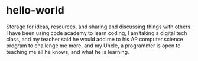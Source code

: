# hello-world
Storage for ideas, resources, and sharing and discussing things with others.
I have been using code academy to learn coding, I am taking a digital tech class, and my teacher said he would add me to his AP computer science program to challenge me more, and my Uncle, a programmer is open to teaching me all he knows, and what he is learning.
